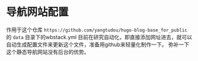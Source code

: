 # 导航网站配置

作用于这个仓库 `https://github.com/yangtudou/hugo-blog-base_for_public` 的 `data` 目录下的wbstack.yml
目前在研究自动化，即直接添加网址进去，就可以自动生成配置文件来更新这个文件，准备用github来轻量化制作一下。
弥补一下这个静态导航网站没有后台的优势。
 
